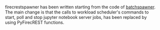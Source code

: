 firecrestspawner has been written starting from the code of [batchspawner](https://github.com/jupyterhub/batchspawner/tree/main).
The main change is that the calls to workload scheduler's commands to start, poll and stop jupyter notebook server jobs, has been replaced by using PyFirecREST functions.
